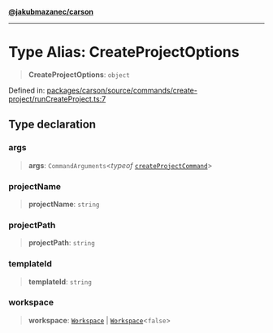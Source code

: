 [**@jakubmazanec/carson**](../README.md)

---

# Type Alias: CreateProjectOptions

> **CreateProjectOptions**: `object`

Defined in:
[packages/carson/source/commands/create-project/runCreateProject.ts:7](https://github.com/jakubmazanec/tools/blob/7c5f40d811171692b72a47160bc33d644201b16a/packages/carson/source/commands/create-project/runCreateProject.ts#L7)

## Type declaration

### args

> **args**: `CommandArguments`\<_typeof_
> [`createProjectCommand`](../variables/createProjectCommand.md)\>

### projectName

> **projectName**: `string`

### projectPath

> **projectPath**: `string`

### templateId

> **templateId**: `string`

### workspace

> **workspace**: [`Workspace`](../classes/Workspace.md) \|
> [`Workspace`](../classes/Workspace.md)\<`false`\>
